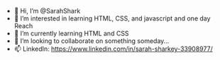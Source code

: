 - 👋 Hi, I’m @SarahShark
- 👀 I’m interested in learning HTML, CSS, and javascript and one day Reach 
- 🌱 I’m currently learning HTML and CSS
- 💞️ I’m looking to collaborate on something someday...
- 📫 LinkedIn: https://www.linkedin.com/in/sarah-sharkey-33908977/

<!---
SarahShark/SarahShark is a ✨ special ✨ repository because its `README.md` (this file) appears on your GitHub profile.
You can click the Preview link to take a look at your changes.
--->
